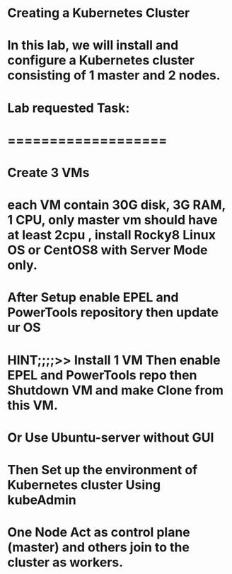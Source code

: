 # Creating a Kubernetes Cluster
# In this lab, we will install and configure a Kubernetes cluster consisting of 1 master and 2 nodes.

# Lab requested Task:
# ===================
# Create 3 VMs
# each VM contain 30G disk, 3G RAM, 1 CPU, only master vm should have at least 2cpu , install Rocky8 Linux OS or CentOS8 with Server Mode only.
# After Setup enable EPEL and PowerTools repository then update ur OS
# HINT;;;;>> Install 1 VM Then enable EPEL and PowerTools repo then Shutdown VM and make Clone from this VM.
# Or Use Ubuntu-server without GUI
# Then Set up the environment of Kubernetes cluster Using kubeAdmin
# One Node Act as control plane (master) and others join to the cluster as workers.


